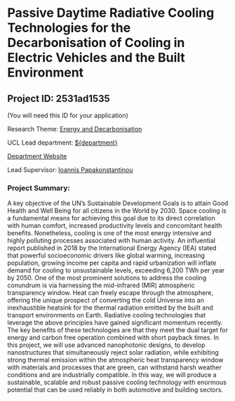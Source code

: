 # Passive Daytime Radiative Cooling Technologies for the Decarbonisation of Cooling in Electric Vehicles and the Built Environment

## Project ID: **2531ad1535**
(You will need this ID for your application)

Research Theme: [Energy and Decarbonisation](../themes/energy-and-decarbonisation.md)

UCL Lead department: [${department}](../departments/electronic-and-electrical-engineering.md)

[Department Website](https://www.ucl.ac.uk/electronic-electrical-engineering)

Lead Supervisor: [Ioannis Papakonstantinou](https://profiles.ucl.ac.uk/27392)

### Project Summary:

A key objective of the UN’s Sustainable Development Goals is to attain Good Health and Well Being for all citizens in the World by 2030. Space cooling is a fundamental means for achieving this goal due to its direct correlation with human comfort, increased productivity levels and concomitant health benefits. Nonetheless, cooling is one of the most energy intensive and highly polluting processes associated with human activity. 
An influential report published in 2018 by the International Energy Agency (IEA) stated that powerful socioeconomic drivers like global warming, increasing population, growing income per capita and rapid urbanization will inflate demand for cooling to unsustainable levels, exceeding 6,200 TWh per year by 2050.
One of the most prominent solutions to address the cooling conundrum is via harnessing the mid-infrared (MIR) atmospheric transparency window. Heat can freely escape through the atmosphere, offering the unique prospect of converting the cold Universe into an inexhaustible heatsink for the thermal radiation emitted by the built and transport environments on Earth. Radiative cooling technologies that leverage the above principles have gained significant momentum recently. The key benefits of these technologies are that they meet the dual target for energy and carbon free operation combined with short payback times.
In this project, we will use advanced nanophotonic designs, to develop nanostructures that simultaneously reject solar radiation, while exhibiting strong thermal emission within the atmospheric heat transparency window with materials and processes that are green, can withstand harsh weather conditions and are industrially compatible. In this way, we will produce a sustainable, scalable and robust passive cooling technology with enormous potential that can be used reliably in both automotive and building sectors.
